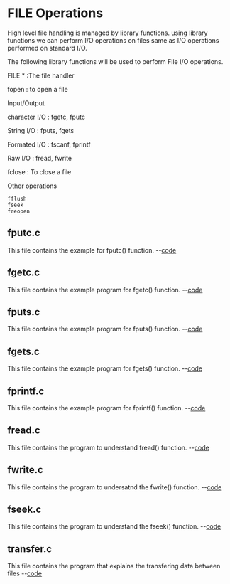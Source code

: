 <h1>FILE Operations</h1>


High level file handling is managed by library functions.
using library functions we can perform I/O operations on files same as I/O operations performed on standard I/O.

The following library functions will be used to perform File I/O operations.

FILE *      :The file handler

fopen       : to open a file

Input/Output

  character I/O : fgetc, fputc
  
  String I/O    : fputs, fgets
  
  Formated I/O  : fscanf, fprintf
 
  Raw I/O       : fread, fwrite


fclose      : To close a file

Other operations

    fflush
    fseek
    freopen


<h2>fputc.c</h2>
This file contains the example for fputc() function. --<a href="https://github.com/lakshminarayana8522/Advanced-C/tree/main/files/fputc.c">code</a>

<h2>fgetc.c</h2>
This file contains the example program for fgetc() function. --<a href="https://github.com/lakshminarayana8522/Advanced-C/tree/main/files/fgetc.c">code</a>

<h2>fputs.c</h2>
This file contains the example program for fputs() function. --<a href="https://github.com/lakshminarayana8522/Advanced-C/tree/main/files/fputs.c">code</a>

<h2>fgets.c</h2>
This file contains the example program for fgets() function. --<a href="https://github.com/lakshminarayana8522/Advanced-C/tree/main/files/fgets.c">code</a>

<h2>fprintf.c</h2>
This file contains the example program for fprintf() function. --<a href="https://github.com/lakshminarayana8522/Advanced-C/tree/main/files/fprintf.c">code</a>

<h2>fread.c</h2>
This file contains the program to understand fread() function. --<a href="https://github.com/lakshminarayana8522/Advanced-C/tree/main/files/fread.c">code</a>

<h2>fwrite.c</h2>
This file contains the program to undersatnd the fwrite() function. --<a href="https://github.com/lakshminarayana8522/Advanced-C/tree/main/files/fwrite.c">code</a>

<h2>fseek.c</h2>
This file contains the program to understand the fseek() function. --<a href="https://github.com/lakshminarayana8522/Advanced-C/tree/main/files/fseek.c">code</a>

<h2>transfer.c</h2>
This file contains the program that explains the  transfering data between files --<a href="htteps://github.com/lakshminarayana8522/Advanced-C/tree/main/files/transfer.c">code</a>





